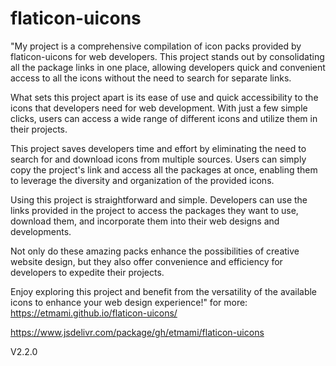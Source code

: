 # flaticon-uicons

"My project is a comprehensive compilation of icon packs provided by flaticon-uicons for web developers. This project stands out by consolidating all the package links in one place, allowing developers quick and convenient access to all the icons without the need to search for separate links.

What sets this project apart is its ease of use and quick accessibility to the icons that developers need for web development. With just a few simple clicks, users can access a wide range of different icons and utilize them in their projects.

This project saves developers time and effort by eliminating the need to search for and download icons from multiple sources. Users can simply copy the project's link and access all the packages at once, enabling them to leverage the diversity and organization of the provided icons.

Using this project is straightforward and simple. Developers can use the links provided in the project to access the packages they want to use, download them, and incorporate them into their web designs and developments.

Not only do these amazing packs enhance the possibilities of creative website design, but they also offer convenience and efficiency for developers to expedite their projects.

Enjoy exploring this project and benefit from the versatility of the available icons to enhance your web design experience!"
for more:
https://etmami.github.io/flaticon-uicons/

https://www.jsdelivr.com/package/gh/etmami/flaticon-uicons

V2.2.0

